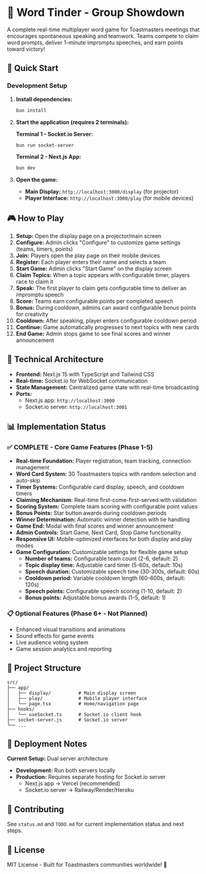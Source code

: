 # 🎤 Word Tinder - Group Showdown

A complete real-time multiplayer word game for Toastmasters meetings that encourages spontaneous speaking and teamwork. Teams compete to claim word prompts, deliver 1-minute impromptu speeches, and earn points toward victory!

## 🚀 Quick Start

### Development Setup

1. **Install dependencies:**
   ```bash
   bun install
   ```

2. **Start the application (requires 2 terminals):**
   
   **Terminal 1 - Socket.io Server:**
   ```bash
   bun run socket-server
   ```
   
   **Terminal 2 - Next.js App:**
   ```bash
   bun dev
   ```

3. **Open the game:**
   - **Main Display:** `http://localhost:3000/display` (for projector)
   - **Player Interface:** `http://localhost:3000/play` (for mobile devices)

## 🎮 How to Play

1. **Setup:** Open the display page on a projector/main screen
2. **Configure:** Admin clicks "Configure" to customize game settings (teams, timers, points)
3. **Join:** Players open the play page on their mobile devices
4. **Register:** Each player enters their name and selects a team
5. **Start Game:** Admin clicks "Start Game" on the display screen
6. **Claim Topics:** When a topic appears with configurable timer, players race to claim it
7. **Speak:** The first player to claim gets configurable time to deliver an impromptu speech
8. **Score:** Teams earn configurable points per completed speech
9. **Bonus:** During cooldown, admins can award configurable bonus points for creativity
10. **Cooldown:** After speaking, player enters configurable cooldown period
11. **Continue:** Game automatically progresses to next topics with new cards
12. **End Game:** Admin stops game to see final scores and winner announcement

## 🔧 Technical Architecture

- **Frontend:** Next.js 15 with TypeScript and Tailwind CSS
- **Real-time:** Socket.io for WebSocket communication
- **State Management:** Centralized game state with real-time broadcasting
- **Ports:** 
  - Next.js app: `http://localhost:3000`
  - Socket.io server: `http://localhost:3001`

## 📊 Implementation Status

### ✅ **COMPLETE** - Core Game Features (Phase 1-5)
- **Real-time Foundation:** Player registration, team tracking, connection management
- **Word Card System:** 30 Toastmasters topics with random selection and auto-skip
- **Timer Systems:** Configurable card display, speech, and cooldown timers
- **Claiming Mechanism:** Real-time first-come-first-served with validation
- **Scoring System:** Complete team scoring with configurable point values
- **Bonus Points:** Star button awards during cooldown periods
- **Winner Determination:** Automatic winner detection with tie handling
- **Game End:** Modal with final scores and winner announcement
- **Admin Controls:** Start Game, Next Card, Stop Game functionality
- **Responsive UI:** Mobile-optimized interfaces for both display and play modes
- **Game Configuration:** Customizable settings for flexible game setup
  - **Number of teams:** Configurable team count (2-6, default: 2)
  - **Topic display time:** Adjustable card timer (5-60s, default: 10s)
  - **Speech duration:** Customizable speech time (30-300s, default: 60s)
  - **Cooldown period:** Variable cooldown length (60-600s, default: 120s)
  - **Speech points:** Configurable speech scoring (1-10, default: 2)
  - **Bonus points:** Adjustable bonus awards (1-5, default: 1)

### 📋 Optional Features (Phase 6+ - Not Planned)
- Enhanced visual transitions and animations
- Sound effects for game events
- Live audience voting system
- Game session analytics and reporting

## 📁 Project Structure

```
src/
├── app/
│   ├── display/          # Main display screen
│   ├── play/             # Mobile player interface
│   └── page.tsx          # Home/navigation page
├── hooks/
│   └── useSocket.ts      # Socket.io client hook
├── socket-server.js      # Socket.io server
└── ...
```

## 🚀 Deployment Notes

**Current Setup:** Dual server architecture
- **Development:** Run both servers locally
- **Production:** Requires separate hosting for Socket.io server
  - Next.js app → Vercel (recommended)
  - Socket.io server → Railway/Render/Heroku

## 🤝 Contributing

See `status.md` and `TODO.md` for current implementation status and next steps.

## 📄 License

MIT License - Built for Toastmasters communities worldwide! 🎤
